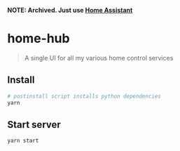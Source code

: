 **NOTE: Archived. Just use [Home Assistant](https://www.home-assistant.io/)**

# home-hub

> A single UI for all my various home control services

## Install

```sh
# postinstall script installs python dependencies
yarn
```

## Start server

```sh
yarn start
```
